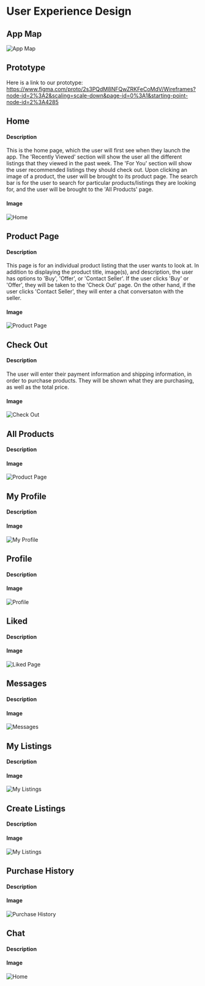 # User Experience Design

## App Map
![App Map](/ux-design/AppMap.png)

## Prototype
Here is a link to our prototype: https://www.figma.com/proto/2s3PQdM8NFQwZRKFeCoMdV/Wireframes?node-id=2%3A2&scaling=scale-down&page-id=0%3A1&starting-point-node-id=2%3A4285

## Home
#### Description
This is the home page, which the user will first see when they launch the app. The 'Recently Viewed' section will show the user all the different listings that they viewed in the past week. The 'For You' section will show the user recommended listings they should check out. Upon clicking an image of a product, the user will be brought to its product page. The search bar is for the user to search for particular products/listings they are looking for, and the user will be brought to the 'All Products' page. 
#### Image
![Home](/ux-design/images/Home.png)

## Product Page
#### Description
This page is for an individual product listing that the user wants to look at. In addition to displaying the product title, image(s), and description, the user has options to 'Buy', 'Offer', or 'Contact Seller'. If the user clicks 'Buy' or 'Offer', they will be taken to the 'Check Out' page. On the other hand, if the user clicks 'Contact Seller', they will enter a chat conversaton with the seller. 

#### Image
![Product Page](/ux-design/images/Product%20Page.png)

## Check Out
#### Description
The user will enter their payment information and shipping information, in order to purchase products. They will be shown what they are purchasing, as well as the total price. 
#### Image
![Check Out](/ux-design/images/CheckOut.png)

## All Products
#### Description
#### Image
![Product Page](/ux-design/images/AllProducts.png)

## My Profile
#### Description
#### Image
![My Profile](/ux-design/images/MyProfile.png)

## Profile
#### Description
#### Image
![Profile](/ux-design/images/Profile.png)

## Liked
#### Description
#### Image
![Liked Page](/ux-design/images/Likes.png)

## Messages
#### Description
#### Image
![Messages](/ux-design/images/Messages.png)

## My Listings
#### Description
#### Image
![My Listings](/ux-design/images/MyListings.png)

## Create Listings
#### Description
#### Image
![My Listings](/ux-design/images/CreateListing.png)

## Purchase History
#### Description
#### Image
![Purchase History](/ux-design/images/PurchaseHistory.png)

## Chat
#### Description
#### Image
![Home](/ux-design/images/Chat.png)



